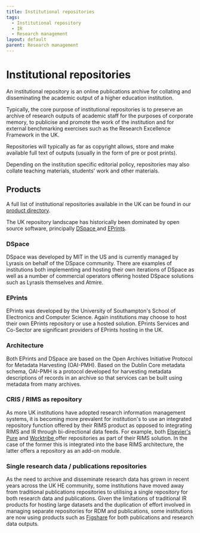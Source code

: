 ```yaml
---
title: Institutional repositories
tags:
  - Institutional repository
  - IR
  - Research management
layout: default
parent: Research management
---
```

# Institutional repositories

An institutional repository is an online publications archive for collating and disseminating the academic output of a higher education institution.

Typically, the core purpose of institutional repositories is to preserve an archive of research outputs of academic staff for the purposes of corporate memory, to publicise and promote the work of the institution and for external benchmarking exercises such as the Research Excellence Framework in the UK.

Repositories will typically as far as copyright allows, store and make available full text of outputs (usually in the form of pre or post prints). 

Depending on the institution specific editorial policy, repositories may also collate teaching materials, students' work and other materials.

## Products

A full list of institutional repositories available in the UK can be found in our [product directory](https://helibtech.netlify.app/product-directory/). 

The UK repository landscape has historically been dominated by open source software, principally [DSpace ](https://dspace.lyrasis.org/)and [EPrints](https://www.eprints.org/uk/).

### DSpace

DSpace was developed by MIT in the US and is currently managed by Lyrasis on behalf of the DSpace community. There are examples of institutions both implementing and hosting their own iterations of DSpace as well as a number of commercial operators offering hosted DSpace solutions such as Lyrasis themselves and Atmire.

### EPrints

EPrints was developed by the University of Southampton's  School of Electronics and Computer Science. Again institutions may choose to host their own EPrints repository or use a hosted solution. EPrints Services and Co-Sector are significant providers of EPrints hosting in the UK.

### Architecture

Both EPrints and DSpace are based on the Open Archives Initiative Protocol for Metadata Harvesting (OAI-PMH). Based on the Dublin Core metadata schema, OAI-PMH is a protocol developed for harvesting metadata descriptions of records in an archive so that services can be built using metadata from many archives.

### CRIS / RIMS as repository

As more UK institutions have adopted research information management systems, it is becoming more prevalent for institution's to use an integrated repository function offered by their RIMS product as opposed to integrating RIMS and IR through bi-directional data feeds. For example, both [Elsevier's Pure](https://www.elsevier.com/en-gb/products/pure) and [Worktribe ](https://www.worktribe.com/what-we-do/research-management/)offer repositories as part of their RIMS solution. In the case of the former this is integrated into the base RIMS architecture, the latter offers a repository as an add-on module.

### Single research data / publications repositories

As the need to archive and disseminate research data has grown in recent years across the UK HE community, some institutions have moved away from traditional publications repositories to utilising a single repository for both research data and publications. Given the limitations of traditional IR products for hosting large datasets and the duplication of effort involved in managing separate repositories for RDM and publications, some institutions are now using products such as [Figshare](https://figshare.com/) for both publications and research data outputs.
